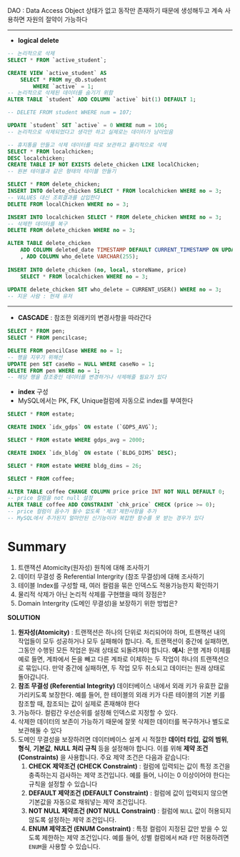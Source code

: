 DAO : Data Access Object
상태가 없고 동작만 존재하기 때문에 생성해두고 계속 사용하면 자원의 절약이 가능하다

---

- **logical delete**
```sql
-- 논리적으로 삭제
SELECT * FROM `active_student`;

CREATE VIEW `active_student` AS
	SELECT * FROM my_db.student
		WHERE `active` = 1;
-- 논리적으로 삭제된 데이터를 숨기기 위함
ALTER TABLE `student` ADD COLUMN `active` bit(1) DEFAULT 1;

-- DELETE FROM student WHERE num = 107;

UPDATE `student` SET `active` = 0 WHERE num = 106;
-- 논리적으로 삭제되었다고 생각만 하고 실제로는 데이터가 남아있음

-- 휴지통을 만들고 삭제 데이터를 따로 보관하고 물리적으로 삭제
SELECT * FROM localchicken;
DESC localchicken;
CREATE TABLE IF NOT EXISTS delete_chicken LIKE localChicken;
-- 원본 테이블과 같은 형태의 테이블 만들기

SELECT * FROM delete_chicken;
INSERT INTO delete_chicken SELECT * FROM localchicken WHERE no = 3;
-- VALUES 대신 조회결과를 삽입한다
DELETE FROM localChicken WHERE no = 3;

INSERT INTO localchicken SELECT * FROM delete_chicken WHERE no = 3;
-- 삭제한 데이터를 복구
DELETE FROM delete_chicken WHERE no = 3;

ALTER TABLE delete_chicken
	ADD COLUMN deleted_date TIMESTAMP DEFAULT CURRENT_TIMESTAMP ON UPDATE CURRENT_TIMESTAMP
    , ADD COLUMN who_delete VARCHAR(255);
    
INSERT INTO delete_chicken (no, local, storeName, price)
	SELECT * FROM localchicken WHERE no = 3;
    
UPDATE delete_chicken SET who_delete = CURRENT_USER() WHERE no = 3;
-- 지운 사람 : 현재 유저
```
---
- **CASCADE** : 참조한 외래키의 변경사항을 따라간다
```sql
SELECT * FROM pen;
SELECT * FROM pencilcase;

DELETE FROM pencilCase WHERE no = 1;
-- 행을 지우기 위해선
UPDATE pen SET caseNo = NULL WHERE caseNo = 1;
DELETE FROM pen WHERE no = 1;
-- 해당 행을 참조중인 데이터를 변경하거나 삭제해줄 필요가 있다
```
- **index** 구성
- MySQL에서는 PK, FK, Unique컬럼에 자동으로 index를 부여한다
```sql
SELECT * FROM estate;

CREATE INDEX `idx_gdps` ON estate (`GDPS_AVG`);

SELECT * FROM estate WHERE gdps_avg = 2000;

CREATE INDEX `idx_bldg` ON estate (`BLDG_DIMS` DESC);

SELECT * FROM estate WHERE bldg_dims = 26;
```

```sql
SELECT * FROM coffee;

ALTER TABLE coffee CHANGE COLUMN price price INT NOT NULL DEFAULT 0;
-- price 컬럼을 not null 설정
ALTER TABLE coffee ADD CONSTRAINT `chk_price` CHECK (price >= 0);
-- price 컬럼이 음수가 될수 없도록 '체크'제한사항을 추가
-- MySQL에서 추가된지 얼마안된 신기능이라 복잡한 함수를 못 받는 경우가 있다
```

# Summary
1. 트랜잭션 Atomicity(원자성) 원칙에 대해 조사하기
2. 데이터 무결성 중 Referential Intergrity (참조 무결성)에 대해 조사하기
3. 테이블 Index를 구성할 때, 여러 컬럼을 묶은 인덱스도 적용가능한지 확인하기
4. 물리적 삭제가 아닌 논리적 삭제를 구현했을 때의 장점은?
5. Domain Intergrity (도메인 무결성)을 보장하기 위한 방법은?

**SOLUTION**
1. **원자성(Atomicity)** : 트랜잭션은 하나의 단위로 처리되어야 하며, 트랜잭션 내의 작업들이 모두 성공하거나 모두 실패해야 합니다. 즉, 트랜잭션이 중간에 실패하면, 그동안 수행된 모든 작업은 원래 상태로 되돌려져야 합니다. 
   **예시**: 은행 계좌 이체를 예로 들면, 계좌에서 돈을 빼고 다른 계좌로 이체하는 두 작업이 하나의 트랜잭션으로 묶입니다. 만약 중간에 실패하면, 두 작업 모두 취소되고 데이터는 원래 상태로 돌아갑니다.
2. **참조 무결성 (Referential Integrity)**
   데이터베이스 내에서 외래 키가 유효한 값을 가리키도록 보장한다. 예를 들어, 한 테이블의 외래 키가 다른 테이블의 기본 키를 참조할 때, 참조되는 값이 실제로 존재해야 한다
3. 가능하다. 컬럼간 우선순위를 설정해 인덱스로 지정할 수 있다.
4. 삭제한 데이터의 보존이 가능하기 때문에 잘못 삭제한 데이터를 복구하거나 별도로 보관해둘 수 있다
5. 도메인 무결성을 보장하려면 데이터베이스 설계 시 적절한 **데이터 타입**, **값의 범위**, **형식**, **기본값**, **NULL 처리 규칙** 등을 설정해야 합니다. 이를 위해 **제약 조건(Constraints)** 을 사용합니다. 주요 제약 조건은 다음과 같습니다:
	1. **CHECK 제약조건 (CHECK Constraint)**  : 컬럼에 입력되는 값이 특정 조건을 충족하는지 검사하는 제약 조건입니다. 예를 들어, 나이는 0 이상이어야 한다는 규칙을 설정할 수 있습니다
	2. **DEFAULT 제약조건 (DEFAULT Constraint)** : 컬럼에 값이 입력되지 않으면 기본값을 자동으로 채워넣는 제약 조건입니다.
	3. **NOT NULL 제약조건 (NOT NULL Constraint)** : 컬럼에 `NULL` 값이 허용되지 않도록 설정하는 제약 조건입니다.
	4. **ENUM 제약조건 (ENUM Constraint)** : 특정 컬럼이 지정된 값만 받을 수 있도록 제한하는 제약 조건입니다. 예를 들어, 성별 컬럼에서 `M`과 `F`만 허용하려면 `ENUM`을 사용할 수 있습니다.
